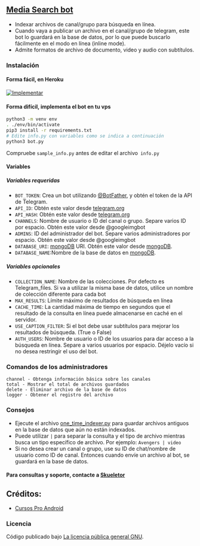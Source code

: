 ## [Media Search bot](https://github.com/cursosproandroid/Media-Search-bot)

* Indexar archivos de canal/grupo para búsqueda en línea.
* Cuando vaya a publicar un archivo en el canal/grupo de telegram, este bot lo guardará en la base de datos, por lo que puede buscarlo fácilmente en el modo en línea (inline mode).
* Admite formatos de archivo de documento, video y audio con subtítulos.

### Instalación

#### Forma fácil, en Heroku
[![Implementar](https://www.herokucdn.com/deploy/button.svg)](https://heroku.com/deploy?template=https://github.com/cursosproandroid/Media-Search-bot)

#### Forma difícil, implementa el bot en tu vps

```sh
python3 -m venv env
. ./env/bin/activate
pip3 install -r requirements.txt
# Edite info.py con variables como se indica a continuación
python3 bot.py
```
Compruebe `sample_info.py` antes de editar el archivo` info.py`

#### Variables

##### Variables requeridas
* `BOT_TOKEN`: Crea un bot utilizando [@BotFather](https://telegram.dog/BotFather), y obtén el token de la API de Telegram.
* `API_ID`: Obtén este valor desde [telegram.org](https://my.telegram.org/apps)
* `API_HASH`: Obtén este valor desde [telegram.org](https://my.telegram.org/apps)
* `CHANNELS`: Nombre de usuario o ID del canal o grupo. Separe varios ID por espacio. Obtén este valor desde @googleimgbot
* `ADMINS`: ID del administrador del bot. Separe varios administradores por espacio. Obtén este valor desde @googleimgbot
* `DATABASE_URI`: [mongoDB](https://www.mongodb.com) URI. Obtén este valor desde [mongoDB](https://www.mongodb.com).
* `DATABASE_NAME`:Nombre de la base de datos en [mongoDB](https://www.mongodb.com).

##### Variables opcionales
* `COLLECTION_NAME`: Nombre de las colecciones. Por defecto es Telegram_files. Si va a utilizar la misma base de datos, utilice un nombre de colección diferente para cada bot
* `MAX_RESULTS`: Límite máximo de resultados de búsqueda en línea
* `CACHE_TIME`: La cantidad máxima de tiempo en segundos que el resultado de la consulta en línea puede almacenarse en caché en el servidor.
* `USE_CAPTION_FILTER`: Si el bot debe usar subtítulos para mejorar los resultados de búsqueda. (True o False)
* `AUTH_USERS`: Nombre de usuario o ID de los usuarios para dar acceso a la búsqueda en línea. Separe a varios usuarios por espacio. Déjelo vacío si no desea restringir el uso del bot.

### Comandos de los administradores
```
channel - Obtenga información básica sobre los canales
total - Mostrar el total de archivos guardados
delete - Eliminar archivo de la base de datos
logger - Obtener el registro del archivo
```

### Consejos
* Ejecute el archivo [one_time_indexer.py](one_time_indexer.py) para guardar archivos antiguos en la base de datos que aún no están indexados.
* Puede utilizar `|` para separar la consulta y el tipo de archivo mientras busca un tipo específico de archivo. Por ejemplo: `Avengers | video`
* Si no desea crear un canal o grupo, use su ID de chat/nombre de usuario como ID de canal. Entonces cuando envíe un archivo al bot, se guardará en la base de datos.

#### Para consultas y soporte, contacte a [Skueletor](https://telegram.dog/DKzippO)

## Créditos:

* [Cursos Pro Android](https://t.me/joinchat/VDY6seEnkeKdZNRM) 

### Licencia
Código publicado bajo [La licencia pública general GNU](LICENSE).
